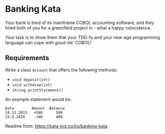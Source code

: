 # Banking Kata

Your bank is tired of its mainframe COBOL accounting software,
and they hired both of you for a greenfield project in - what a happy coincidence.

Your task is to show them that your TDD-fu and your new-age programming language can cope with good ole’ COBOL!

## Requirements

Write a class `Account` that offers the following methods:

- `void deposit(int)`
- `void withdraw(int)`
- `String printStatement()`

An example statement would be:

```
Date        Amount  Balance
24.12.2015   +500      500
23.8.2016    -100      400
```

Readme from: https://kata-log.rocks/banking-kata
